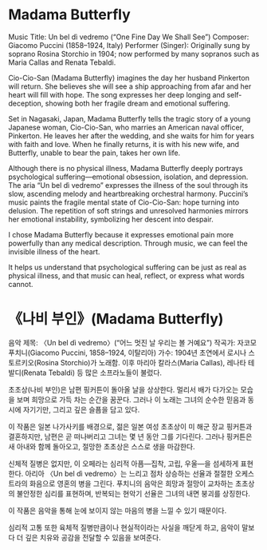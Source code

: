 # Madama Butterfly 
Music Title: Un bel dì vedremo (“One Fine Day We Shall See”)
Composer: Giacomo Puccini (1858–1924, Italy)
Performer (Singer): Originally sung by soprano Rosina Storchio in 1904; now performed by many sopranos such as Maria Callas and Renata Tebaldi.

Cio-Cio-San (Madama Butterfly) imagines the day her husband Pinkerton will return. She believes she will see a ship approaching from afar and her heart will fill with hope. The song expresses her deep longing and self-deception, showing both her fragile dream and emotional suffering.

Set in Nagasaki, Japan, Madama Butterfly tells the tragic story of a young Japanese woman, Cio-Cio-San, who marries an American naval officer, Pinkerton. He leaves her after the wedding, and she waits for him for years with faith and love. When he finally returns, it is with his new wife, and Butterfly, unable to bear the pain, takes her own life.

Although there is no physical illness, Madama Butterfly deeply portrays psychological suffering—emotional obsession, isolation, and depression. The aria “Un bel dì vedremo” expresses the illness of the soul through its slow, ascending melody and heartbreaking orchestral harmony. Puccini’s music paints the fragile mental state of Cio-Cio-San: hope turning into delusion. The repetition of soft strings and unresolved harmonies mirrors her emotional instability, symbolizing her descent into despair.

I chose Madama Butterfly because it expresses emotional pain more powerfully than any medical description. Through music, we can feel the invisible illness of the heart.

It helps us understand that psychological suffering can be just as real as physical illness, and that music can heal, reflect, or express what words cannot.

# 《나비 부인》(Madama Butterfly)
음악 제목: 〈Un bel dì vedremo〉(“어느 멋진 날 우리는 볼 거예요”)
작곡가: 자코모 푸치니(Giacomo Puccini, 1858–1924, 이탈리아)
가수: 1904년 초연에서 로시나 스토르키오(Rosina Storchio)가 노래함. 이후 마리아 칼라스(Maria Callas), 레나타 테발디(Renata Tebaldi) 등 많은 소프라노들이 불렀다.

초초상(나비 부인)은 남편 핑커튼이 돌아올 날을 상상한다. 멀리서 배가 다가오는 모습을 보며 희망으로 가득 차는 순간을 꿈꾼다. 그러나 이 노래는 그녀의 순수한 믿음과 동시에 자기기만, 그리고 깊은 슬픔을 담고 있다.

이 작품은 일본 나가사키를 배경으로, 젊은 일본 여성 초초상이 미 해군 장교 핑커튼과 결혼하지만, 남편은 곧 떠나버리고 그녀는 몇 년 동안 그를 기다린다. 그러나 핑커튼은 새 아내와 함께 돌아오고, 절망한 초초상은 스스로 생을 마감한다.

신체적 질병은 없지만, 이 오페라는 심리적 아픔—집착, 고립, 우울—을 섬세하게 표현한다. 아리아 〈Un bel dì vedremo〉는 느리고 점차 상승하는 선율과 절절한 오케스트라의 화음으로 영혼의 병을 그린다. 푸치니의 음악은 희망과 절망이 교차하는 초초상의 불안정한 심리를 표현하며, 반복되는 현악기 선율은 그녀의 내면 붕괴를 상징한다.

이 작품은 음악을 통해 눈에 보이지 않는 마음의 병을 느낄 수 있기 때문이다.

심리적 고통 또한 육체적 질병만큼이나 현실적이라는 사실을 깨닫게 하고, 음악이 말보다 더 깊은 치유와 공감을 전달할 수 있음을 보여준다.
